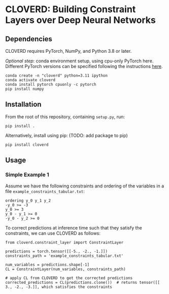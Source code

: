 # CLOVERD: Building Constraint Layers over Deep Neural Networks

## Dependencies
CLOVERD requires PyTorch, NumPy, and Python 3.8 or later.

*Optional step*: conda environment setup, using cpu-only PyTorch here. Different PyTorch versions can be specified following the instructions [here](https://pytorch.org/get-started/locally/).
```
conda create -n "cloverd" python=3.11 ipython
conda activate cloverd
conda install pytorch cpuonly -c pytorch 
pip install numpy
```

## Installation
From the root of this repository, containing `setup.py`, run:
```
pip install .
```

Alternatively, install using pip: (TODO: add package to pip)
```
pip install cloverd
```

## Usage

### Simple Example 1
Assume we have the following constraints and ordering of the variables in a file `example_constraints_tabular.txt`:
```
ordering y_0 y_1 y_2
-y_0 >= -3
y_0 >= 3
y_0 - y_1 >= 0
-y_0 - y_2 >= 0
```

To correct predictions at inference time such that they satisfy the constraints, we can use CLOVERD as follows:
```
from cloverd.constraint_layer import ConstraintLayer

predictions = torch.tensor([[-5., -2., -1.]])
constraints_path = 'example_constraints_tabular.txt'

num_variables = predictions.shape[-1]
CL = ConstraintLayer(num_variables, constraints_path)

# apply CL from CLOVERD to get the corrected predictions
corrected_predictions = CL(predictions.clone())  # returns tensor([[ 3., -2., -3.]], which satisfies the constraints
```
